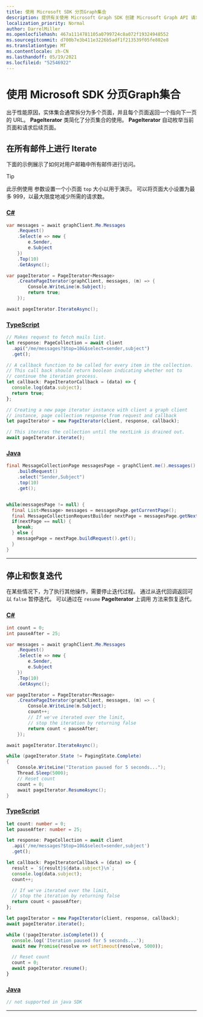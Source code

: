 ```yaml
---
title: 使用 Microsoft SDK 分页Graph集合
description: 提供有关使用 Microsoft Graph SDK 创建 Microsoft Graph API 请求的说明。
localization_priority: Normal
author: DarrelMiller
ms.openlocfilehash: 467a1114781105a0799724c8a072f19324948552
ms.sourcegitcommit: d700b7e3b411e3226b5adf1f213539f05fe802e8
ms.translationtype: MT
ms.contentlocale: zh-CN
ms.lasthandoff: 05/19/2021
ms.locfileid: "52546922"
---
```

# <a name="page-through-a-collection-using-the-microsoft-graph-sdks"></a>使用 Microsoft SDK 分页Graph集合

出于性能原因，实体集合通常拆分为多个页面，并且每个页面返回一个指向下一页的 URL。 **PageIterator** 类简化了分页集合的使用。 **PageIterator** 自动枚举当前页面和请求后续页面。

## <a name="iterate-over-all-the-messages"></a>在所有邮件上进行 Iterate

下面的示例展示了如何对用户邮箱中所有邮件进行访问。

> [!TIP]
> 此示例使用 参数设置一个小页面 `top` 大小以用于演示。 可以将页面大小设置为最多 999，以最大限度地减少所需的请求数。

### <a name="c"></a>[C#](#tab/csharp)

```csharp
var messages = await graphClient.Me.Messages
    .Request()
    .Select(e => new {
        e.Sender,
        e.Subject
    })
    .Top(10)
    .GetAsync();

var pageIterator = PageIterator<Message>
    .CreatePageIterator(graphClient, messages, (m) => {
        Console.WriteLine(m.Subject);
        return true;
    });

await pageIterator.IterateAsync();
```

### <a name="typescript"></a>[TypeScript](#tab/typeScript)

```typescript
// Makes request to fetch mails list.
let response: PageCollection = await client
  .api("/me/messages?$top=10&$select=sender,subject")
  .get();

// A callback function to be called for every item in the collection.
// This call back should return boolean indicating whether not to
// continue the iteration process.
let callback: PageIteratorCallback = (data) => {
  console.log(data.subject);
  return true;
};

// Creating a new page iterator instance with client a graph client
// instance, page collection response from request and callback
let pageIterator = new PageIterator(client, response, callback);

// This iterates the collection until the nextLink is drained out.
await pageIterator.iterate();
```

### <a name="java"></a>[Java](#tab/java)

```java
final MessageCollectionPage messagesPage = graphClient.me().messages()
    .buildRequest()
    .select("Sender,Subject")
    .top(10)
    .get();


while(messagesPage != null) {
  final List<Message> messages = messagesPage.getCurrentPage();
  final MessageCollectionRequestBuilder nextPage = messagesPage.getNextPage();
  if(nextPage == null) {
    break;
  } else {
    messagePage = nextPage.buildRequest().get();
  }
}
```

---

## <a name="stopping-and-resuming-the-iteration"></a>停止和恢复迭代

在某些情况下，为了执行其他操作，需要停止迭代过程。 通过从迭代回调返回可以 `false` 暂停迭代。 可以通过在 `resume` **PageIterator** 上调用 方法来恢复迭代。

<!-- markdownlint-disable MD024 -->
### <a name="c"></a>[C#](#tab/csharp)

```csharp
int count = 0;
int pauseAfter = 25;

var messages = await graphClient.Me.Messages
    .Request()
    .Select(e => new {
        e.Sender,
        e.Subject
    })
    .Top(10)
    .GetAsync();

var pageIterator = PageIterator<Message>
    .CreatePageIterator(graphClient, messages, (m) => {
        Console.WriteLine(m.Subject);
        count++;
        // If we've iterated over the limit,
        // stop the iteration by returning false
        return count < pauseAfter;
    });

await pageIterator.IterateAsync();

while (pageIterator.State != PagingState.Complete)
{
    Console.WriteLine("Iteration paused for 5 seconds...");
    Thread.Sleep(5000);
    // Reset count
    count = 0;
    await pageIterator.ResumeAsync();
}
```

### <a name="typescript"></a>[TypeScript](#tab/typeScript)

```typescript
let count: number = 0;
let pauseAfter: number = 25;

let response: PageCollection = await client
  .api('/me/messages?$top=10&$select=sender,subject')
  .get();

let callback: PageIteratorCallback = (data) => {
  result = `${result}${data.subject}\n`;
  console.log(data.subject);
  count++;

  // If we've iterated over the limit,
  // stop the iteration by returning false
  return count < pauseAfter;
};

let pageIterator = new PageIterator(client, response, callback);
await pageIterator.iterate();

while (!pageIterator.isComplete()) {
  console.log('Iteration paused for 5 seconds...');
  await new Promise(resolve => setTimeout(resolve, 5000));

  // Reset count
  count = 0;
  await pageIterator.resume();
}
```

### <a name="java"></a>[Java](#tab/java)

```java
// not supported in java SDK
```

---
<!-- markdownlint-enable MD024 -->
